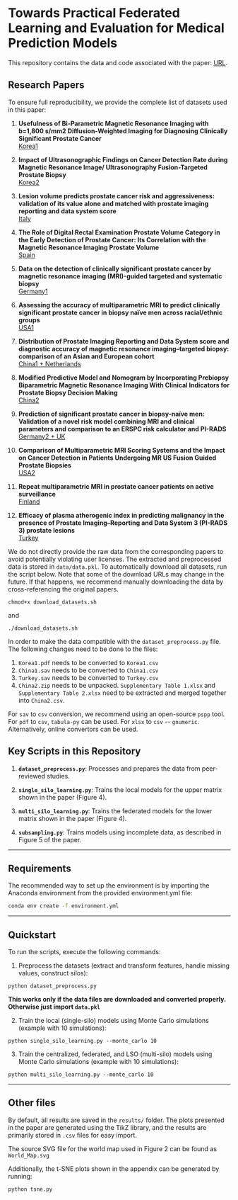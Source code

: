 # Towards Practical Federated Learning and Evaluation for Medical Prediction Models

This repository contains the data and code associated with the paper: [URL]().

## Research Papers

To ensure full reproducibility, we provide the complete list of datasets used in this paper:

1. **Usefulness of Bi-Parametric Magnetic Resonance Imaging with b=1,800 s/mm2 Diffusion-Weighted Imaging for Diagnosing Clinically Significant Prostate Cancer**  
   [Korea1](https://dataverse.harvard.edu/dataset.xhtml?persistentId=doi:10.7910/DVN/R35JV9)
   

2. **Impact of Ultrasonographic Findings on Cancer Detection Rate during Magnetic Resonance Image/ Ultrasonography Fusion-Targeted Prostate Biopsy**  
   [Korea2](https://dataverse.harvard.edu/dataset.xhtml?persistentId=doi:10.7910/DVN/P5LVV9)

3. **Lesion volume predicts prostate cancer risk and aggressiveness: validation of its value alone and matched with prostate imaging reporting and data system score**  
   [Italy](https://data.mendeley.com/datasets/9x87km32n6/1)

4. **The Role of Digital Rectal Examination Prostate Volume Category in the Early Detection of Prostate Cancer: Its Correlation with the Magnetic Resonance Imaging Prostate Volume**  
   [Spain](https://dataverse.harvard.edu/dataset.xhtml?persistentId=doi:10.7910/DVN/DAZPCX)

5. **Data on the detection of clinically significant prostate cancer by magnetic resonance imaging (MRI)-guided targeted and systematic biopsy**  
   [Germany1](https://zenodo.org/records/6834906)

6. **Assessing the accuracy of multiparametric MRI to predict clinically significant prostate cancer in biopsy naïve men across racial/ethnic groups**  
   [USA1](https://figshare.com/articles/dataset/Additional_file_1_of_Assessing_the_accuracy_of_multiparametric_MRI_to_predict_clinically_significant_prostate_cancer_in_biopsy_na_ve_men_across_racial_ethnic_groups/20336747)

7. **Distribution of Prostate Imaging Reporting and Data System score and diagnostic accuracy of magnetic resonance imaging–targeted biopsy: comparison of an Asian and European cohort**  
   [China1 + Netherlands](https://data.mendeley.com/datasets/5sxfpyzmx4/1)

7. **Modified Predictive Model and Nomogram by Incorporating Prebiopsy Biparametric Magnetic Resonance Imaging With Clinical Indicators for Prostate Biopsy Decision Making**  
   [China2](https://figshare.com/articles/dataset/DataSheet_1_Modified_Predictive_Model_and_Nomogram_by_Incorporating_Prebiopsy_Biparametric_Magnetic_Resonance_Imaging_With_Clinical_Indicators_for_Prostate_Biopsy_Decision_Making_zip/16609681?backTo=%2Fcollections%2FModified_Predictive_Model_and_Nomogram_by_Incorporating_Prebiopsy_Biparametric_Magnetic_Resonance_Imaging_With_Clinical_Indicators_for_Prostate_Biopsy_Decision_Making%2F5615185&file=30741169)

9. **Prediction of significant prostate cancer in biopsy-naïve men: Validation of a novel risk model combining MRI and clinical parameters and comparison to an ERSPC risk calculator and PI-RADS**  
   [Germany2 + UK](https://plos.figshare.com/articles/dataset/Prediction_of_significant_prostate_cancer_in_biopsy-na_ve_men_Validation_of_a_novel_risk_model_combining_MRI_and_clinical_parameters_and_comparison_to_an_ERSPC_risk_calculator_and_PI-RADS/9733748?file=17431067)

10. **Comparison of Multiparametric MRI Scoring Systems and the Impact on Cancer Detection in Patients Undergoing MR US Fusion Guided Prostate Biopsies**  
   [USA2](https://plos.figshare.com/articles/dataset/_Comparison_of_Multiparametric_MRI_Scoring_Systems_and_the_Impact_on_Cancer_Detection_in_Patients_Undergoing_MR_US_Fusion_Guided_Prostate_Biopsies_/1612831?file=2578419)

11. **Repeat multiparametric MRI in prostate cancer patients on active surveillance**  
   [Finland](https://plos.figshare.com/articles/dataset/Repeat_multiparametric_MRI_in_prostate_cancer_patients_on_active_surveillance/5736456?file=10103526)

12. **Efficacy of plasma atherogenic index in predicting malignancy in the presence of Prostate Imaging–Reporting and Data System 3 (PI-RADS 3) prostate lesions**  
   [Turkey](https://figshare.com/articles/dataset/Efficacy_of_plasma_atherogenic_index_in_predicting_malignancy_in_the_presence_of_Prostate_Imaging-Reporting_and_Data_System_3_PI-RADS_3_prostate_lesions_in_multiparametric_magnetic_resonance_imaging/20739085/1?file=36971380)

We do not directly provide the raw data from the corresponding papers to avoid potentially violating user licenses.
The extracted and preprocessed data is stored in `data/data.pkl`.
To automatically download all datasets, run the script below. Note that some of the download URLs may change in the future. If that happens, we recommend manually downloading the data by cross-referencing the original papers.

```
chmod+x download_datasets.sh
```

and

```
./download_datasets.sh
```

In order to make the data compatible with the `dataset_preprocess.py` file. The following changes need to be done to the files: 
1. `Korea1.pdf` needs to be converted to `Korea1.csv`
2. `China1.sav` needs to be converted to `China1.csv`
3. `Turkey.sav` needs to be converted to `Turkey.csv`
4. `China2.zip` needs to be unpacked. `Supplementary Table 1.xlsx` and `Supplementary Table 2.xlsx` need to be extracted and merged together into `China2.csv`.

For `sav` to `csv` conversion, we recommend using an open-source `pspp` tool. For `pdf` to `csv`, `tabula-py` can be used. For `xlsx` to `csv` -- `gnumeric`. Alternatively, online convertors can be used. 

## Key Scripts in this Repository

1. **`dataset_preprocess.py`**: Processes and prepares the data from peer-reviewed studies.

2. **`single_silo_learning.py`**: Trains the local models for the upper matrix shown in the paper (Figure 4).

3. **`multi_silo_learning.py`**: Trains the federated models for the lower matrix shown in the paper (Figure 4).

4. **`subsampling.py`**: Trains models using incomplete data, as described in Figure 5 of the paper.

---

## Requirements

The recommended way to set up the environment is by importing the Anaconda environment from the provided environment.yml file:

```bash
conda env create -f environment.yml
```

---
## Quickstart
To run the scripts, execute the following commands:

1. Preprocess the datasets (extract and transform features, handle missing values, construct silos):

```
python dataset_preprocess.py
```

**This works only if the data files are downloaded and converted properly. Otherwise just import `data.pkl`**

2. Train the local (single-silo) models using Monte Carlo simulations (example with 10 simulations):

```
python single_silo_learning.py --monte_carlo 10
```

3. Train the centralized, federated, and LSO (multi-silo) models using Monte Carlo simulations (example with 10 simulations):

```
python multi_silo_learning.py --monte_carlo 10
```

---

## Other files

By default, all results are saved in the `results/` folder. The plots presented in the paper are generated using the TikZ library, and the results are primarily stored in `.csv` files for easy import.

The source SVG file for the world map used in Figure 2 can be found as `World_Map.svg`

Additionally, the t-SNE plots shown in the appendix can be generated by running:

```
python tsne.py
```